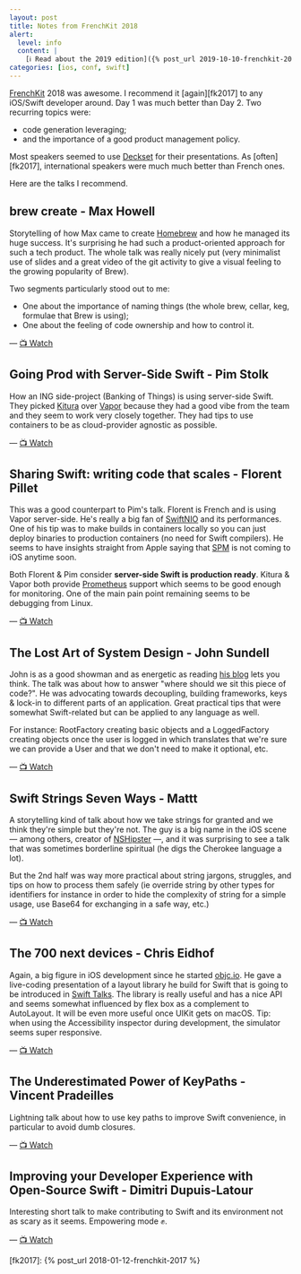 ```yaml
---
layout: post
title: Notes from FrenchKit 2018
alert:
  level: info
  content: |
    [ℹ️ Read about the 2019 edition]({% post_url 2019-10-10-frenchkit-2019 %})
categories: [ios, conf, swift]
---
```


[FrenchKit](http://frenchkit.fr) 2018 was awesome. I recommend it
[again][fk2017] to any iOS/Swift developer around. Day 1 was much better than
Day 2. Two recurring topics were:

- code generation leveraging;
- and the importance of a good product management policy.

Most speakers seemed to use [Deckset](https://www.deckset.com) for their
presentations. As [often][fk2017], international speakers were much much better
than French ones.

Here are the talks I recommend.

## brew create - Max Howell

Storytelling of how Max came to create [Homebrew](https://brew.sh) and how he
managed its huge success. It's surprising he had such a product-oriented
approach for such a tech product. The whole talk was really nicely put (very
minimalist use of slides and a great video of the git activity to give a visual
feeling to the growing popularity of Brew).

Two segments particularly stood out to me:

- One about the importance of naming things (the whole brew, cellar, keg,
  formulae that Brew is using);
- One about the feeling of code ownership and how to control it.

— [📺 Watch](https://youtu.be/WMMPRS58n-o)

## Going Prod with Server-Side Swift - Pim Stolk

How an ING side-project (Banking of Things) is using server-side Swift. They
picked [Kitura](https://www.kitura.io) over [Vapor](https://vapor.codes) because
they had a good vibe from the team and they seem to work very closely together.
They had tips to use containers to be as cloud-provider agnostic as possible.

— [📺 Watch](https://youtu.be/tRakjsKwdg4)

## Sharing Swift: writing code that scales - Florent Pillet

This was a good counterpart to Pim's talk. Florent is French and is using Vapor
server-side. He's really a big fan of
[SwiftNIO](https://github.com/apple/swift-nio) and its performances. One of his
tip was to make builds in containers locally so you can just deploy binaries to
production containers (no need for Swift compilers). He seems to have insights
straight from Apple saying that [SPM](https://swift.org/package-manager/) is not
coming to iOS anytime soon.

Both Florent & Pim consider **server-side Swift is production ready**. Kitura &
Vapor both provide [Prometheus](https://prometheus.io) support which seems to be
good enough for monitoring. One of the main pain point remaining seems to be
debugging from Linux.

— [📺 Watch](https://youtu.be/1G63BKeNfjA)

## The Lost Art of System Design - John Sundell

John is as a good showman and as energetic as reading
[his blog](https://www.swiftbysundell.com) lets you think. The talk was about
how to answer "where should we sit this piece of code?". He was advocating
towards decoupling, building frameworks, keys & lock-in to different parts of an
application. Great practical tips that were somewhat Swift-related but can be
applied to any language as well.

For instance: RootFactory creating basic objects and a LoggedFactory creating
objects once the user is logged in which translates that we're sure we can
provide a User and that we don't need to make it optional, etc.

— [📺 Watch](https://youtu.be/bAokeFxW2fo)

## Swift Strings Seven Ways - Mattt

A storytelling kind of talk about how we take strings for granted and we think
they're simple but they're not. The guy is a big name in the iOS scene — among
others, creator of [NSHipster](https://nshipster.com) —, and it was surprising
to see a talk that was sometimes borderline spiritual (he digs the Cherokee
language a lot).

But the 2nd half was way more practical about string jargons, struggles, and
tips on how to process them safely (ie override string by other types for
identifiers for instance in order to hide the complexity of string for a simple
usage, use Base64 for exchanging in a safe way, etc.)

— [📺 Watch](https://youtu.be/linHwUqeagU)

## The 700 next devices - Chris Eidhof

Again, a big figure in iOS development since he started
[objc.io](https://www.objc.io). He gave a live-coding presentation of a layout
library he build for Swift that is going to be introduced in
[Swift Talks](https://talk.objc.io). The library is really useful and has a nice
API and seems somewhat influenced by flex box as a complement to AutoLayout. It
will be even more useful once UIKit gets on macOS. Tip: when using the
Accessibility inspector during development, the simulator seems super
responsive.

— [📺 Watch](https://youtu.be/OLDHgg0uh6A)

## The Underestimated Power of KeyPaths - Vincent Pradeilles

Lightning talk about how to use key paths to improve Swift convenience, in
particular to avoid dumb closures.

— [📺 Watch](https://youtu.be/jpAT5DoSUgw)

## Improving your Developer Experience with Open-Source Swift - Dimitri Dupuis-Latour

Interesting short talk to make contributing to Swift and its environment not as
scary as it seems. Empowering mode ✊.

— [📺 Watch](https://youtu.be/olS5w9fBxog)

[fk2017]: {% post_url 2018-01-12-frenchkit-2017 %}
